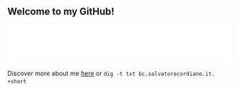 ## Welcome to my GitHub!

<div align="center">
    <a href="https://www.salvatorecordiano.it/">
        <img src="https://raw.githubusercontent.com/salvatorecordiano/salvatorecordiano/test/welcome.svg?sanitized=true&v=202011161525" alt="Welcome to my GitHub!" />
    </a>
</div>

Discover more about me [here](https://www.salvatorecordiano.it) or `dig -t txt bc.salvatorecordiano.it. +short`

